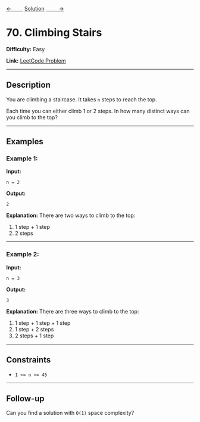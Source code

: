 [<-&nbsp;&nbsp;&nbsp;&nbsp;&nbsp;&nbsp;&nbsp;&nbsp;](../102.%20Binary%20Tree%20Level%20Order%20Traversal/statement.md)
[Solution](../70.%20Climbing%20Stairs/solution.js)
[&nbsp;&nbsp;&nbsp;&nbsp;&nbsp;&nbsp;&nbsp;&nbsp; ->](../198.%20House%20Robber/statement.md)

# 70. Climbing Stairs

**Difficulty:** Easy

**Link:** [LeetCode Problem](https://leetcode.com/problems/climbing-stairs/)

---

## Description

You are climbing a staircase. It takes `n` steps to reach the top.

Each time you can either climb 1 or 2 steps. In how many distinct ways can you climb to the top?

---

## Examples

### Example 1:

**Input:**

```plaintext
n = 2
```

**Output:**

```plaintext
2
```

**Explanation:** There are two ways to climb to the top:

1. 1 step + 1 step
2. 2 steps

---

### Example 2:

**Input:**

```plaintext
n = 3
```

**Output:**

```plaintext
3
```

**Explanation:** There are three ways to climb to the top:

1. 1 step + 1 step + 1 step
2. 1 step + 2 steps
3. 2 steps + 1 step

---

## Constraints

- `1 <= n <= 45`

---

## Follow-up

Can you find a solution with `O(1)` space complexity?
